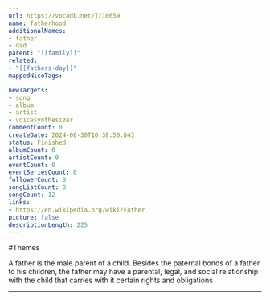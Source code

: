 ```yaml
---
url: https://vocadb.net/T/10659
name: fatherhood
additionalNames: 
- father
- dad
parent: "[[family]]"
related:
- "[[fathers-day]]"
mappedNicoTags:

newTargets:
- song
- album
- artist
- voicesynthesizer
commentCount: 0
createDate: 2024-06-30T16:38:50.843
status: Finished
albumCount: 0
artistCount: 0
eventCount: 0
eventSeriesCount: 0
followerCount: 0
songListCount: 0
songCount: 12
links: 
- https://en.wikipedia.org/wiki/Father
picture: false
descriptionLength: 225
---
```


#Themes

A father is the male parent of a child. Besides the paternal bonds of a father to his children, the father may have a parental, legal, and social relationship with the child that carries with it certain rights and obligations

---

